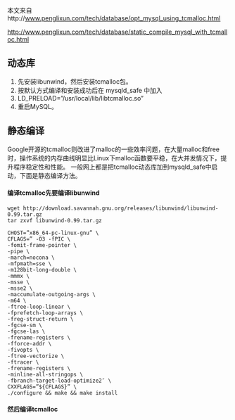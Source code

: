 本文来自http://www.penglixun.com/tech/database/opt_mysql_using_tcmalloc.html

http://www.penglixun.com/tech/database/static_compile_mysql_with_tcmalloc.html

## 动态库

1. 先安装libunwind，然后安装tcmalloc包。
2. 按默认方式编译和安装成功后在 mysqld_safe 中加入
3. LD_PRELOAD=”/usr/local/lib/libtcmalloc.so”
4. 重启MySQL。

## 静态编译

Google开源的tcmalloc则改进了malloc的一些效率问题，在大量malloc和free时，操作系统的内存曲线明显比Linux下malloc函数要平稳，在大并发情况下，提升程序稳定性和性能。
一般网上都是把tcmalloc动态库加到mysqld_safe中启动，下面是静态编译方法。

#### 编译tcmalloc先要编译libunwind

```
wget http://download.savannah.gnu.org/releases/libunwind/libunwind-0.99.tar.gz
tar zxvf libunwind-0.99.tar.gz

CHOST=”x86_64-pc-linux-gnu” \
CFLAGS=” -O3 -fPIC \
-fomit-frame-pointer \
-pipe \
-march=nocona \
-mfpmath=sse \
-m128bit-long-double \
-mmmx \
-msse \
-msse2 \
-maccumulate-outgoing-args \
-m64 \
-ftree-loop-linear \
-fprefetch-loop-arrays \
-freg-struct-return \
-fgcse-sm \
-fgcse-las \
-frename-registers \
-fforce-addr \
-fivopts \
-ftree-vectorize \
-ftracer \
-frename-registers \
-minline-all-stringops \
-fbranch-target-load-optimize2″ \
CXXFLAGS=”${CFLAGS}” \
./configure && make && make install
```

#### 然后编译tcmalloc